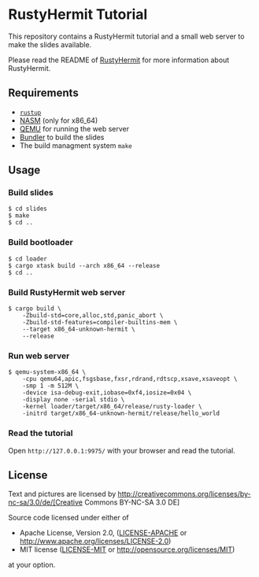 # RustyHermit Tutorial

This repository contains a RustyHermit tutorial and a small web server to make the slides available.

Please read the README of [RustyHermit](https://github.com/hermitcore/rusty-hermit-rs) for more information about RustyHermit.


## Requirements

* [`rustup`](https://www.rust-lang.org/tools/install)
* [NASM](https://nasm.us/) (only for x86_64)
* [QEMU](https://www.qemu.org/) for running the web server
* [Bundler](https://bundler.io) to build the slides
* The build managment system `make`


## Usage

### Build slides

```
$ cd slides
$ make
$ cd ..
```

### Build bootloader

```
$ cd loader
$ cargo xtask build --arch x86_64 --release
$ cd ..
```

### Build RustyHermit web server

``` 
$ cargo build \
    -Zbuild-std=core,alloc,std,panic_abort \
    -Zbuild-std-features=compiler-builtins-mem \
    --target x86_64-unknown-hermit \
    --release
```


### Run web server

```
$ qemu-system-x86_64 \
    -cpu qemu64,apic,fsgsbase,fxsr,rdrand,rdtscp,xsave,xsaveopt \
    -smp 1 -m 512M \
    -device isa-debug-exit,iobase=0xf4,iosize=0x04 \
    -display none -serial stdio \
    -kernel loader/target/x86_64/release/rusty-loader \
    -initrd target/x86_64-unknown-hermit/release/hello_world
```

### Read the tutorial

Open `http://127.0.0.1:9975/` with your browser and read the tutorial.

## License

Text and pictures are licensed by http://creativecommons.org/licenses/by-nc-sa/3.0/de/[Creative Commons BY-NC-SA 3.0 DE]

Source code licensed under either of

* Apache License, Version 2.0, ([LICENSE-APACHE](LICENSE-APACHE) or http://www.apache.org/licenses/LICENSE-2.0)
* MIT license ([LICENSE-MIT](LICENSE-MIT) or http://opensource.org/licenses/MIT)

at your option.